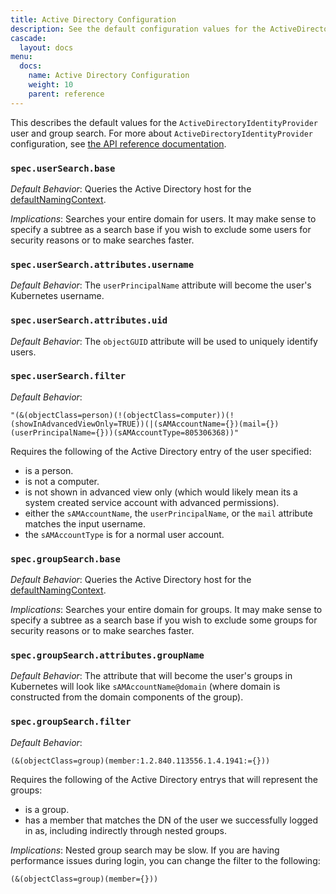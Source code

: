 ```yaml
---
title: Active Directory Configuration
description: See the default configuration values for the ActiveDirectoryIdentityProvider.
cascade:
  layout: docs
menu:
  docs:
    name: Active Directory Configuration
    weight: 10
    parent: reference
---
```


This describes the default values for the `ActiveDirectoryIdentityProvider` user and group search. For more about `ActiveDirectoryIdentityProvider`
configuration, see [the API reference documentation](https://github.com/vmware-tanzu/pinniped/blob/main/generated/1.20/README.adoc#activedirectoryidentityprovider).

### `spec.userSearch.base`

*Default Behavior*: Queries the Active Directory host for the [defaultNamingContext](https://docs.microsoft.com/en-us/windows/win32/adschema/rootdse).

*Implications*: Searches your entire domain for users. It may make sense to specify a subtree as a search base if you wish to exclude some users for security reasons or to make searches faster.


### `spec.userSearch.attributes.username` 

*Default Behavior*: The `userPrincipalName` attribute will become the user's Kubernetes username. 

### `spec.userSearch.attributes.uid` 
*Default Behavior*: The `objectGUID` attribute will be used to uniquely identify users. 

### `spec.userSearch.filter`
*Default Behavior*: 
```
"(&(objectClass=person)(!(objectClass=computer))(!(showInAdvancedViewOnly=TRUE))(|(sAMAccountName={})(mail={})(userPrincipalName={}))(sAMAccountType=805306368))"
```

Requires the following of the Active Directory entry of the user specified:
* is a person.
* is not a computer.
* is not shown in advanced view only (which would likely mean its a system created service account with advanced permissions).
* either the `sAMAccountName`, the `userPrincipalName`, or the `mail` attribute matches the input username.
* the `sAMAccountType` is for a normal user account.

### `spec.groupSearch.base`

*Default Behavior*: Queries the Active Directory host for the [defaultNamingContext](https://docs.microsoft.com/en-us/windows/win32/adschema/rootdse).

*Implications*: Searches your entire domain for groups. It may make sense to specify a subtree as a search base if you wish to exclude some groups for security reasons or to make searches faster.

### `spec.groupSearch.attributes.groupName`
*Default Behavior*: The attribute that will become the user's groups in Kubernetes will look like `sAMAccountName@domain` (where domain is constructed from the domain components of the group).

### `spec.groupSearch.filter` 

*Default Behavior*: 
```
(&(objectClass=group)(member:1.2.840.113556.1.4.1941:={}))
```
Requires the following of the Active Directory entrys that will represent the groups:
* is a group.
* has a member that matches the DN of the user we successfully logged in as, including indirectly through nested groups.

*Implications*: Nested group search may be slow. If you are having performance issues during login, you can change the filter to the following:
```
(&(objectClass=group)(member={}))
```



